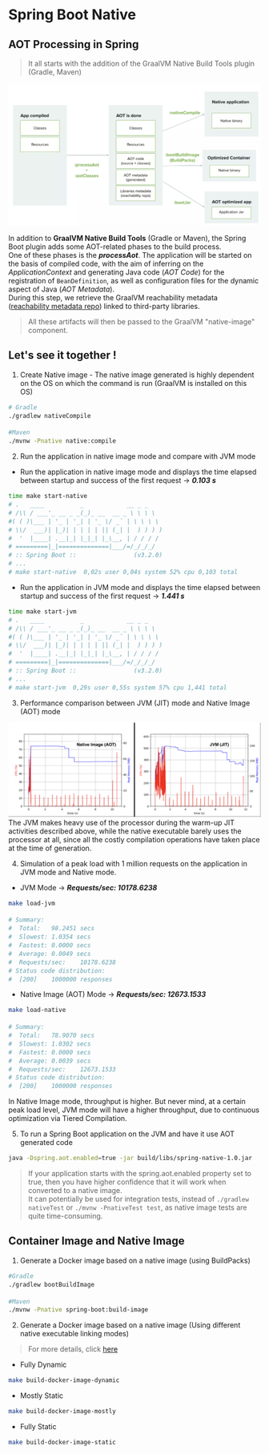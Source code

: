 # Spring Boot Native
## AOT Processing in Spring

> It all starts with the addition of the GraalVM Native Build Tools plugin (Gradle, Maven)

![JIT Compiler Log](../images/spring-aot-processing.png)

In addition to **GraalVM Native Build Tools** (Gradle or Maven), the Spring Boot plugin adds some AOT-related phases to the build process. \
One of these phases is the ***processAot***. The application will be started on the basis of compiled code, with the aim of inferring on the *ApplicationContext* and generating Java code (*AOT Code*) for the registration of `BeanDefinition`, as well as configuration files for the dynamic aspect of Java (*AOT Metadata*). \
During this step, we retrieve the GraalVM reachability metadata ([reachability metadata repo][graalvm-reachability-matadata-repo]) linked to third-party libraries.

> All these artifacts will then be passed to the GraalVM "native-image" component.

## Let's see it together !

1. Create Native image - The native image generated is highly dependent on the OS on which the command is run (GraalVM is installed on this OS)

```bash
# Gradle
./gradlew nativeCompile

#Maven
./mvnw -Pnative native:compile
```

2. Run the application in native image mode and compare with JVM mode

- Run the application in native image mode and displays the time elapsed between startup and success of the first request -> ***0.103 s***
```bash
time make start-native
# .   ____          _            __ _ _
# /\\ / ___'_ __ _ _(_)_ __  __ _ \ \ \ \
#( ( )\___ | '_ | '_| | '_ \/ _` | \ \ \ \
# \\/  ___)| |_)| | | | | || (_| |  ) ) ) )
#  '  |____| .__|_| |_|_| |_\__, | / / / /
# =========|_|==============|___/=/_/_/_/
# :: Spring Boot ::                (v3.2.0)
# ...
# make start-native  0,02s user 0,04s system 52% cpu 0,103 total
```
 
- Run the application in JVM mode and displays the time elapsed between startup and success of the first request -> ***1.441 s***
```bash
time make start-jvm
# .   ____          _            __ _ _
# /\\ / ___'_ __ _ _(_)_ __  __ _ \ \ \ \
#( ( )\___ | '_ | '_| | '_ \/ _` | \ \ \ \
# \\/  ___)| |_)| | | | | || (_| |  ) ) ) )
#  '  |____| .__|_| |_|_| |_\__, | / / / /
# =========|_|==============|___/=/_/_/_/
# :: Spring Boot ::                (v3.2.0)
# ...
# make start-jvm  0,29s user 0,55s system 57% cpu 1,441 total 
```

3. Performance comparison between JVM (JIT) mode and Native Image (AOT) mode

![Spring Boot Native Image (AOT) vs JVM (JIT)](../images/springboot-ni-aot-vs-jvm-jit.png)
The JVM makes heavy use of the processor during the warm-up JIT activities described above, while the native executable barely uses the processor at all, since all the costly compilation operations have taken place at the time of generation.

4. Simulation of a peak load with 1 million requests on the application in JVM mode and Native mode.

- JVM Mode -> ***Requests/sec:	10178.6238***
```bash
make load-jvm

# Summary:
#  Total:	98.2451 secs
#  Slowest:	1.0354 secs
#  Fastest:	0.0000 secs
#  Average:	0.0049 secs
#  Requests/sec:	10178.6238
# Status code distribution:
#  [200]	1000000 responses
```

- Native Image (AOT) Mode -> ***Requests/sec:	12673.1533*** 
```bash
make load-native

# Summary:
#  Total:	78.9070 secs
#  Slowest:	1.0302 secs
#  Fastest:	0.0000 secs
#  Average:	0.0039 secs
#  Requests/sec:	12673.1533
# Status code distribution:
#  [200]	1000000 responses
```

In Native Image mode, throughput is higher. But never mind, at a certain peak load level, JVM mode will have a higher throughput, due to continuous optimization via Tiered Compilation.

5. To run a Spring Boot application on the JVM and have it use AOT generated code

```bash
java -Dspring.aot.enabled=true -jar build/libs/spring-native-1.0.jar
```
> If your application starts with the spring.aot.enabled property set to true, then you have higher confidence that it will work when converted to a native image. \
> It can potentially be used for integration tests, instead of `./gradlew nativeTest` or `./mvnw -PnativeTest test`, as native image tests are quite time-consuming.
## Container Image and Native Image 
1. Generate a Docker image based on a native image (using BuildPacks)

```bash
#Gradle
./gradlew bootBuildImage

#Maven
./mvnw -Pnative spring-boot:build-image 
```

2. Generate a Docker image based on a native image (Using different native executable linking modes) 

> For more details, click [here][graalvm-build-static-executables]

-  Fully Dynamic
```bash
make build-docker-image-dynamic
```

- Mostly Static
```bash
make build-docker-image-mostly
```

- Fully Static
```bash
make build-docker-image-static
```

<!-- links -->
[graalvm-reachability-matadata-repo]:https://github.com/oracle/graalvm-reachability-metadata
[graalvm-build-static-executables]:https://www.graalvm.org/latest/reference-manual/native-image/guides/build-static-executables/